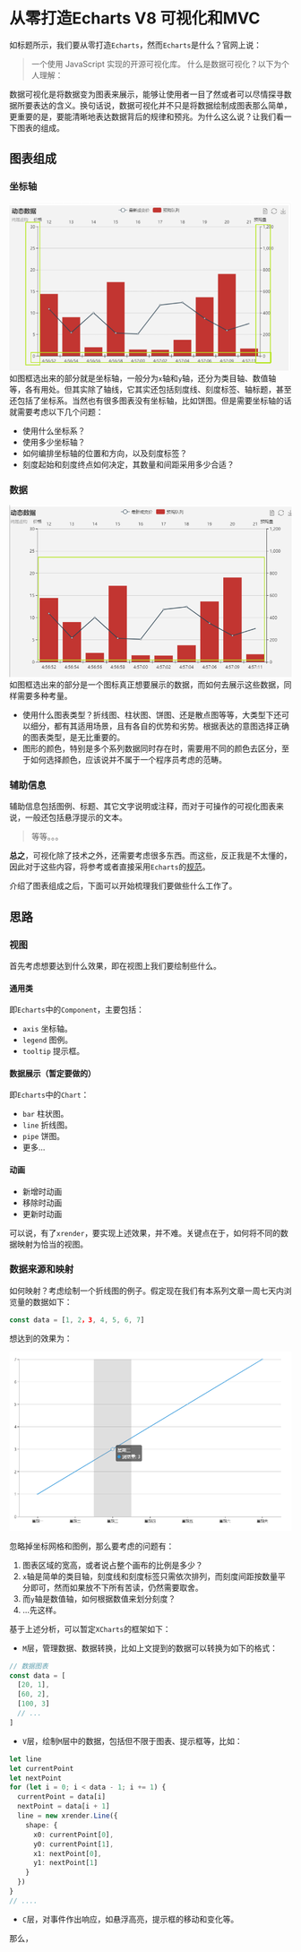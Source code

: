 # 从零打造Echarts V8 可视化和MVC
如标题所示，我们要从零打造`Echarts`，然而`Echarts`是什么？官网上说：
> 一个使用 JavaScript 实现的开源可视化库。
什么是数据可视化？以下为个人理解：

数据可视化是将数据变为图表来展示，能够让使用者一目了然或者可以尽情探寻数据所要表达的含义。换句话说，数据可视化并不只是将数据绘制成图表那么简单，更重要的是，要能清晰地表达数据背后的规律和预兆。为什么这么说？让我们看一下图表的组成。
## 图表组成
### 坐标轴
![](images/v8/chart-axis.png)
如图框选出来的部分就是坐标轴，一般分为`x`轴和`y`轴，还分为类目轴、数值轴等，各有用处。但其实除了轴线，它其实还包括刻度线、刻度标签、轴标题，甚至还包括了坐标系。当然也有很多图表没有坐标轴，比如饼图。但是需要坐标轴的话就需要考虑以下几个问题：
- 使用什么坐标系？
- 使用多少坐标轴？
- 如何编排坐标轴的位置和方向，以及刻度标签？
- 刻度起始和刻度终点如何决定，其数量和间距采用多少合适？
### 数据
![](images/v8/chart-data.png)
如图框选出来的部分是一个图标真正想要展示的数据，而如何去展示这些数据，同样需要多种考量。

- 使用什么图表类型？折线图、柱状图、饼图、还是散点图等等，大类型下还可以细分，都有其适用场景，且有各自的优势和劣势。根据表达的意图选择正确的图表类型，是无比重要的。
- 图形的颜色，特别是多个系列数据同时存在时，需要用不同的颜色去区分，至于如何选择颜色，应该说并不属于一个程序员考虑的范畴。

### 辅助信息
辅助信息包括图例、标题、其它文字说明或注释，而对于可操作的可视化图表来说，一般还包括悬浮提示的文本。

> 等等。。。

**总之**，可视化除了技术之外，还需要考虑很多东西。而这些，反正我是不太懂的，因此对于这些内容，将参考或者直接采用`Echarts`的[规范](https://vis.baidu.com/chartcolor/basis/)。

介绍了图表组成之后，下面可以开始梳理我们要做些什么工作了。
## 思路
### 视图
首先考虑想要达到什么效果，即在视图上我们要绘制些什么。
#### 通用类
即`Echarts`中的`Component`，主要包括：
- `axis` 坐标轴。
- `legend` 图例。
- `tooltip`  提示框。
#### 数据展示（暂定要做的）
即`Echarts`中的`Chart`：
- `bar` 柱状图。
- `line` 折线图。
- `pipe` 饼图。
- 更多...
#### 动画
- 新增时动画
- 移除时动画
- 更新时动画

可以说，有了`xrender`，要实现上述效果，并不难。关键点在于，如何将不同的数据映射为恰当的视图。
### 数据来源和映射
如何映射？考虑绘制一个折线图的例子。假定现在我们有本系列文章一周七天内浏览量的数据如下：
```typescript
const data = [1, 2，3, 4, 5, 6, 7]
```
想达到的效果为：

![](images/v8/chart-demo.png)

忽略掉坐标网格和图例，那么要考虑的问题有：
1. 图表区域的宽高，或者说占整个画布的比例是多少？
2. `x`轴是简单的类目轴，刻度线和刻度标签只需依次排列，而刻度间距按数量平分即可，然而如果放不下所有苦读，仍然需要取舍。
3. 而`y`轴是数值轴，如何根据数值来划分刻度？
4. ...先这样。

基于上述分析，可以暂定`XCharts`的框架如下：
- `M`层，管理数据、数据转换，比如上文提到的数据可以转换为如下的格式：
```typescript
// 数据图表
const data = [
  [20, 1],
  [60, 2],
  [100, 3]
  // ...
]
```
- `V`层，绘制`M`层中的数据，包括但不限于图表、提示框等，比如：
```typescript
let line
let currentPoint
let nextPoint
for (let i = 0; i < data - 1; i += 1) {
  currentPoint = data[i]
  nextPoint = data[i + 1]
  line = new xrender.Line({
    shape: {
      x0: currentPoint[0],
      y0: currentPoint[1],
      x1: nextPoint[0],
      y1: nextPoint[1]
    }
  })
}
// ....
```
- `C`层，对事件作出响应，如悬浮高亮，提示框的移动和变化等。

那么，